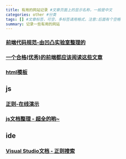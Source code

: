 ```yaml
---
title: 有用的网站记录 #文章页面上的显示名称，一般是中文
categories: other #分类
tags: [] #文章标签，可空，多标签请用格式，注意:后面有个空格
summary: 记录一些有用的网站
---
```


### [前端代码规范-由凹凸实验室整理的](https://guide.aotu.io/docs/index.html)
### [一个合格(优秀)的前端都应该阅读这些文章](https://juejin.im/post/5d387f696fb9a07eeb13ea60#heading-14)
### [html模板](https://html5up.net/)


## js
### [正则-在线演示](https://regexr.com/)
### [js文档整理 - 超全的哟~](https://juejin.im/post/5ebb68796fb9a0435432df8e)

## ide
### [Visual Studio文档 - 正则搜索](https://docs.microsoft.com/zh-cn/visualstudio/ide/using-regular-expressions-in-visual-studio?view=vs-2015&redirectedfrom=MSDN#Visual%20Studio%20%E4%B8%AD%E7%9A%84%E6%AD%A3%E5%88%99%E8%A1%A8%E8%BE%BE%E5%BC%8F)